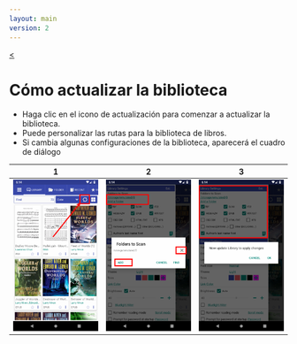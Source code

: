 ```yaml
---
layout: main
version: 2
---
```

[<](/wiki/faq)

# Cómo actualizar la biblioteca


* Haga clic en el icono de actualización para comenzar a actualizar la biblioteca.
* Puede personalizar las rutas para la biblioteca de libros.
* Si cambia algunas configuraciones de la biblioteca, aparecerá el cuadro de diálogo


|1|2|3|
|-|-|-|
|![](1.png)|![](2.png)|![](3.png)|
